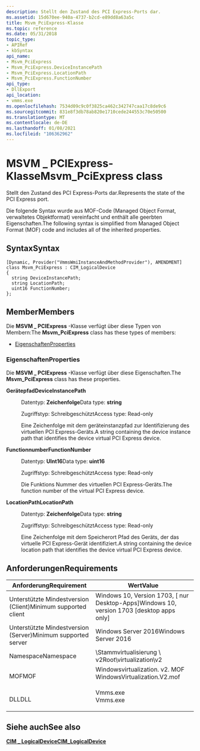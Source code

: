 ```yaml
---
description: Stellt den Zustand des PCI Express-Ports dar.
ms.assetid: 15d670ee-940a-4737-b2cd-e89dd8a63a5c
title: Msvm_PciExpress-Klasse
ms.topic: reference
ms.date: 05/31/2018
topic_type:
- APIRef
- kbSyntax
api_name:
- Msvm_PciExpress
- Msvm_PciExpress.DeviceInstancePath
- Msvm_PciExpress.LocationPath
- Msvm_PciExpress.FunctionNumber
api_type:
- DllExport
api_location:
- vmms.exe
ms.openlocfilehash: 7534d09c9c0f3825ca462c342747caa17c8de9c6
ms.sourcegitcommit: 831e8f3db78ab820e1710cede244553c70e50500
ms.translationtype: MT
ms.contentlocale: de-DE
ms.lasthandoff: 01/08/2021
ms.locfileid: "106362962"
---
```

# <a name="msvm_pciexpress-class"></a><span data-ttu-id="1eb0c-103">MSVM \_ PCIExpress-Klasse</span><span class="sxs-lookup"><span data-stu-id="1eb0c-103">Msvm\_PciExpress class</span></span>

<span data-ttu-id="1eb0c-104">Stellt den Zustand des PCI Express-Ports dar.</span><span class="sxs-lookup"><span data-stu-id="1eb0c-104">Represents the state of the PCI Express port.</span></span>

<span data-ttu-id="1eb0c-105">Die folgende Syntax wurde aus MOF-Code (Managed Object Format, verwaltetes Objektformat) vereinfacht und enthält alle geerbten Eigenschaften.</span><span class="sxs-lookup"><span data-stu-id="1eb0c-105">The following syntax is simplified from Managed Object Format (MOF) code and includes all of the inherited properties.</span></span>

## <a name="syntax"></a><span data-ttu-id="1eb0c-106">Syntax</span><span class="sxs-lookup"><span data-stu-id="1eb0c-106">Syntax</span></span>

``` syntax
[Dynamic, Provider("VmmsWmiInstanceAndMethodProvider"), AMENDMENT]
class Msvm_PciExpress : CIM_LogicalDevice
{
  string DeviceInstancePath;
  string LocationPath;
  uint16 FunctionNumber;
};
```

## <a name="members"></a><span data-ttu-id="1eb0c-107">Member</span><span class="sxs-lookup"><span data-stu-id="1eb0c-107">Members</span></span>

<span data-ttu-id="1eb0c-108">Die **MSVM \_ PCIExpress** -Klasse verfügt über diese Typen von Membern:</span><span class="sxs-lookup"><span data-stu-id="1eb0c-108">The **Msvm\_PciExpress** class has these types of members:</span></span>

-   [<span data-ttu-id="1eb0c-109">Eigenschaften</span><span class="sxs-lookup"><span data-stu-id="1eb0c-109">Properties</span></span>](#properties)

### <a name="properties"></a><span data-ttu-id="1eb0c-110">Eigenschaften</span><span class="sxs-lookup"><span data-stu-id="1eb0c-110">Properties</span></span>

<span data-ttu-id="1eb0c-111">Die **MSVM \_ PCIExpress** -Klasse verfügt über diese Eigenschaften.</span><span class="sxs-lookup"><span data-stu-id="1eb0c-111">The **Msvm\_PciExpress** class has these properties.</span></span>

<dl> <dt>

<span data-ttu-id="1eb0c-112">**Gerätepfad**</span><span class="sxs-lookup"><span data-stu-id="1eb0c-112">**DeviceInstancePath**</span></span>
</dt> <dd> <dl> <dt>

<span data-ttu-id="1eb0c-113">Datentyp: **Zeichenfolge**</span><span class="sxs-lookup"><span data-stu-id="1eb0c-113">Data type: **string**</span></span>
</dt> <dt>

<span data-ttu-id="1eb0c-114">Zugriffstyp: Schreibgeschützt</span><span class="sxs-lookup"><span data-stu-id="1eb0c-114">Access type: Read-only</span></span>
</dt> </dl>

<span data-ttu-id="1eb0c-115">Eine Zeichenfolge mit dem geräteinstanzpfad zur Identifizierung des virtuellen PCI Express-Geräts.</span><span class="sxs-lookup"><span data-stu-id="1eb0c-115">A string containing the device instance path that identifies the device virtual PCI Express device.</span></span>

</dd> <dt>

<span data-ttu-id="1eb0c-116">**Functionnumber**</span><span class="sxs-lookup"><span data-stu-id="1eb0c-116">**FunctionNumber**</span></span>
</dt> <dd> <dl> <dt>

<span data-ttu-id="1eb0c-117">Datentyp: **UInt16**</span><span class="sxs-lookup"><span data-stu-id="1eb0c-117">Data type: **uint16**</span></span>
</dt> <dt>

<span data-ttu-id="1eb0c-118">Zugriffstyp: Schreibgeschützt</span><span class="sxs-lookup"><span data-stu-id="1eb0c-118">Access type: Read-only</span></span>
</dt> </dl>

<span data-ttu-id="1eb0c-119">Die Funktions Nummer des virtuellen PCI Express-Geräts.</span><span class="sxs-lookup"><span data-stu-id="1eb0c-119">The function number of the virtual PCI Express device.</span></span>

</dd> <dt>

<span data-ttu-id="1eb0c-120">**LocationPath**</span><span class="sxs-lookup"><span data-stu-id="1eb0c-120">**LocationPath**</span></span>
</dt> <dd> <dl> <dt>

<span data-ttu-id="1eb0c-121">Datentyp: **Zeichenfolge**</span><span class="sxs-lookup"><span data-stu-id="1eb0c-121">Data type: **string**</span></span>
</dt> <dt>

<span data-ttu-id="1eb0c-122">Zugriffstyp: Schreibgeschützt</span><span class="sxs-lookup"><span data-stu-id="1eb0c-122">Access type: Read-only</span></span>
</dt> </dl>

<span data-ttu-id="1eb0c-123">Eine Zeichenfolge mit dem Speicherort Pfad des Geräts, der das virtuelle PCI Express-Gerät identifiziert.</span><span class="sxs-lookup"><span data-stu-id="1eb0c-123">A string containing the device location path that identifies the device virtual PCI Express device.</span></span>

</dd> </dl>

## <a name="requirements"></a><span data-ttu-id="1eb0c-124">Anforderungen</span><span class="sxs-lookup"><span data-stu-id="1eb0c-124">Requirements</span></span>



| <span data-ttu-id="1eb0c-125">Anforderung</span><span class="sxs-lookup"><span data-stu-id="1eb0c-125">Requirement</span></span> | <span data-ttu-id="1eb0c-126">Wert</span><span class="sxs-lookup"><span data-stu-id="1eb0c-126">Value</span></span> |
|-------------------------------------|---------------------------------------------------------------------------------------------------------|
| <span data-ttu-id="1eb0c-127">Unterstützte Mindestversion (Client)</span><span class="sxs-lookup"><span data-stu-id="1eb0c-127">Minimum supported client</span></span><br/> | <span data-ttu-id="1eb0c-128">Windows 10, Version 1703, \[ nur Desktop-Apps\]</span><span class="sxs-lookup"><span data-stu-id="1eb0c-128">Windows 10, version 1703 \[desktop apps only\]</span></span><br/>                                               |
| <span data-ttu-id="1eb0c-129">Unterstützte Mindestversion (Server)</span><span class="sxs-lookup"><span data-stu-id="1eb0c-129">Minimum supported server</span></span><br/> | <span data-ttu-id="1eb0c-130">Windows Server 2016</span><span class="sxs-lookup"><span data-stu-id="1eb0c-130">Windows Server 2016</span></span><br/>                                                                          |
| <span data-ttu-id="1eb0c-131">Namespace</span><span class="sxs-lookup"><span data-stu-id="1eb0c-131">Namespace</span></span><br/>                | <span data-ttu-id="1eb0c-132">\\Stammvirtualisierung \\ v2</span><span class="sxs-lookup"><span data-stu-id="1eb0c-132">Root\\virtualization\\v2</span></span><br/>                                                                     |
| <span data-ttu-id="1eb0c-133">MOF</span><span class="sxs-lookup"><span data-stu-id="1eb0c-133">MOF</span></span><br/>                      | <dl> <span data-ttu-id="1eb0c-134"><dt>Windowsvirtualization. v2. MOF</dt></span><span class="sxs-lookup"><span data-stu-id="1eb0c-134"><dt>WindowsVirtualization.V2.mof</dt></span></span> </dl> |
| <span data-ttu-id="1eb0c-135">DLL</span><span class="sxs-lookup"><span data-stu-id="1eb0c-135">DLL</span></span><br/>                      | <dl> <span data-ttu-id="1eb0c-136"><dt>Vmms.exe</dt></span><span class="sxs-lookup"><span data-stu-id="1eb0c-136"><dt>Vmms.exe</dt></span></span> </dl>                     |



## <a name="see-also"></a><span data-ttu-id="1eb0c-137">Siehe auch</span><span class="sxs-lookup"><span data-stu-id="1eb0c-137">See also</span></span>

<dl> <dt>

[<span data-ttu-id="1eb0c-138">**CIM \_ LogicalDevice**</span><span class="sxs-lookup"><span data-stu-id="1eb0c-138">**CIM\_LogicalDevice**</span></span>](cim-logicaldevice.md)
</dt> </dl>

 

 




